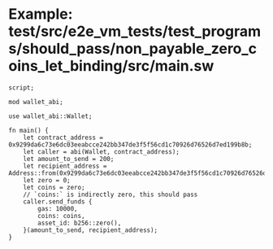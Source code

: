 # Example: test/src/e2e_vm_tests/test_programs/should_pass/non_payable_zero_coins_let_binding/src/main.sw

```sway
script;

mod wallet_abi;

use wallet_abi::Wallet;

fn main() {
    let contract_address = 0x9299da6c73e6dc03eeabcce242bb347de3f5f56cd1c70926d76526d7ed199b8b;
    let caller = abi(Wallet, contract_address);
    let amount_to_send = 200;
    let recipient_address = Address::from(0x9299da6c73e6dc03eeabcce242bb347de3f5f56cd1c70926d76526d7ed199b8b);
    let zero = 0;
    let coins = zero;
    // `coins:` is indirectly zero, this should pass
    caller.send_funds {
        gas: 10000,
        coins: coins,
        asset_id: b256::zero(),
    }(amount_to_send, recipient_address);
}

```

